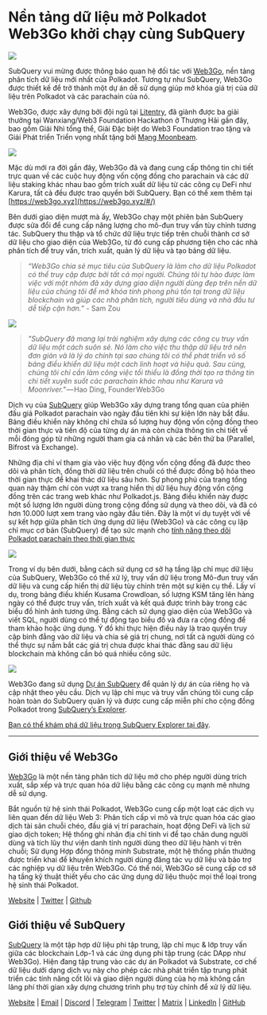 # Nền tảng dữ liệu mở Polkadot Web3Go khởi chạy cùng SubQuery

![](https://cdn-images-1.medium.com/max/800/1*LVZ_xKn_K5DlTSxqTr-2BA.png)

SubQuery vui mừng được thông báo quan hệ đối tác với [Web3Go](https://www.web3go.xyz/), nền tảng phân tích dữ liệu mới nhất của Polkadot. Tương tự như SubQuery, Web3Go được thiết kế để trở thành một dự án dễ sử dụng giúp mở khóa giá trị của dữ liệu trên Polkadot và các parachain của nó.

Web3Go, được xây dựng bởi đội ngũ tại [Litentry](https://www.litentry.com/), đã giành được ba giải thưởng tại Wanxiang/Web3 Foundation Hackathon ở Thượng Hải gần đây, bao gồm Giải Nhì tổng thể, Giải Đặc biệt do Web3 Foundation trao tặng và Giải Phát triển Triển vọng nhất tặng bởi [Mạng Moonbeam](https://moonbeam.network/).

![](https://cdn-images-1.medium.com/max/800/1*QOng9s-Mc62WBElrj6KBmg.gif)

Mặc dù mới ra đời gần đây, Web3Go đã và đang cung cấp thông tin chi tiết trực quan về các cuộc huy động vốn cộng đồng cho parachain và các dữ liệu staking khác nhau bao gồm trích xuất dữ liệu từ các công cụ DeFi như Karura, tất cả đều được trao quyền bởi SubQuery. Bạn có thể xem thêm tại [https://web3go.xyz](https://web3go.xyz/#/)

Bên dưới giao diện mượt mà ấy, Web3Go chạy một phiên bản SubQuery được sửa đổi để cung cấp năng lượng cho mô-đun truy vấn tùy chỉnh tương tác. SubQuery thu thập và tổ chức dữ liệu trực tiếp trên chuỗi thành cơ sở dữ liệu cho giao diện của Web3Go, từ đó cung cấp phương tiện cho các nhà phân tích để truy vấn, trích xuất, quản lý dữ liệu và tạo bảng dữ liệu.

> _“Web3Go chia sẻ mục tiêu của SubQuery là làm cho dữ liệu Polkadot có thể truy cập được bởi tất cả mọi người. Chúng tôi tự hào được làm việc với một nhóm đã xây dựng giao diện người dùng đẹp trên nền dữ liệu của chúng tôi để mở khóa tính phong phú tồn tại trong dữ liệu blockchain và giúp các nhà phân tích, người tiêu dùng và nhà đầu tư dễ tiếp cận hơn.”_ - Sam Zou

![](https://cdn-images-1.medium.com/max/800/1*v2Ip-qCB6hkiNiEPY32hrw.png)

> *"SubQuery đã mang lại trải nghiệm xây dựng các công cụ truy vấn dữ liệu một cách suôn sẻ. Nó làm cho việc thu thập dữ liệu trở nên đơn giản và là lý do chính tại sao chúng tôi có thể phát triển vô số bảng điều khiển dữ liệu một cách linh hoạt và hiệu quả. Sau cùng, chúng tôi chỉ cần làm công việc tối thiểu là đồng thời tạo ra thông tin chi tiết xuyên suốt các parachain khác nhau như Karura và Moonriver."* — Hao Ding, Founder Web3Go

Dịch vụ của [SubQuery](https://subquery.network/) giúp Web3Go xây dựng trang tổng quan của phiên đấu giá Polkadot parachain vào ngày đầu tiên khi sự kiện lớn này bắt đầu. Bảng điều khiển này không chỉ chứa số lượng huy động vốn cộng đồng theo thời gian thực và tiến độ của từng dự án mà còn chứa thông tin chi tiết về mỗi đóng góp từ những người tham gia cá nhân và các bên thứ ba (Parallel, Bifrost và Exchange).

Những địa chỉ ví tham gia vào việc huy động vốn cộng đồng đã được theo dõi và phân tích, đồng thời dữ liệu trên chuỗi có thể được đồng bộ hóa theo thời gian thực để khai thác dữ liệu sâu hơn. Sự phong phú của trang tổng quan này thậm chí còn vượt xa trang hiển thị dữ liệu huy động vốn cộng đồng trên các trang web khác như Polkadot.js. Bảng điều khiển này được một số lượng lớn người dùng trong cộng đồng sử dụng và theo dõi, và đã có hơn 10.000 lượt xem trang vào ngày đầu tiên. Đây là một ví dụ tuyệt vời về sự kết hợp giữa phân tích ứng dụng dữ liệu (Web3Go) và các công cụ lập chỉ mục cơ bản (SubQuery) để tạo sức mạnh cho [tính năng theo dõi Polkadot parachain theo thời gian thực](https://web3go.xyz/#/ParaChainProfiler4Polkadot?chainType=Polkadot)

![](https://cdn-images-1.medium.com/max/800/1*XM2TalsUm1Z93lV5zFMf9w.png)

Trong ví dụ bên dưới, bằng cách sử dụng cơ sở hạ tầng lập chỉ mục dữ liệu của SubQuery, Web3Go có thể xử lý, truy vấn dữ liệu trong Mô-đun truy vấn dữ liệu và cung cấp hiển thị dữ liệu tùy chỉnh trên một sự kiện cụ thể. Lấy ví dụ, trong bảng điều khiển Kusama Crowdloan, số lượng KSM tăng lên hàng ngày có thể được truy vấn, trích xuất và kết quả được trình bày trong các biểu đồ hình ảnh tương ứng. Bằng cách sử dụng giao diện của Web3Go và viết SQL, người dùng có thể tự động tạo biểu đồ và đưa ra cộng đồng để tham khảo hoặc ứng dụng. Ý đồ khi thực hiện điều này là trao quyền truy cập bình đẳng vào dữ liệu và chia sẻ giá trị chung, nơi tất cả người dùng có thể thực sự nắm bắt các giá trị chưa được khai thác đằng sau dữ liệu blockchain mà không cần bỏ quá nhiều công sức.

![](https://cdn-images-1.medium.com/max/800/1*Z2g_zEFqOJ3T_2BDDDZT4A.png)

Web3Go đang sử dụng [Dự án SubQuery](https://project.subquery.network/) để quản lý dự án của riêng họ và cập nhật theo yêu cầu. Dịch vụ lập chỉ mục và truy vấn chúng tôi cung cấp hoàn toàn do SubQuery quản lý và được cung cấp miễn phí cho cộng đồng Polkadot trong [SubQuery’s Explorer](https://explorer.subquery.network/).

[Bạn có thể khám phá dữ liệu trong SubQuery Explorer tại đây](https://explorer.subquery.network/subquery/bianyunjian/polkadot-crowdloans).

---

## Giới thiệu về Web3Go

[Web3Go](https://www.web3go.xyz/) là một nền tảng phân tích dữ liệu mở cho phép người dùng trích xuất, sắp xếp và trực quan hóa dữ liệu bằng các công cụ mạnh mẽ nhưng dễ sử dụng.

Bắt nguồn từ hệ sinh thái Polkadot, Web3Go cung cấp một loạt các dịch vụ liên quan đến dữ liệu Web 3: Phân tích cấp vi mô và trực quan hóa các giao dịch tài sản chuỗi chéo, đấu giá vị trí parachain, hoạt động DeFi và lịch sử giao dịch token; Hệ thống ghi nhãn địa chỉ tinh vi để tạo chân dung người dùng và tích lũy thư viện danh tính người dùng theo dữ liệu hành vi trên chuỗi; Sử dụng Hợp đồng thông minh Substrate, một hệ thống phần thưởng được triển khai để khuyến khích người dùng đăng tác vụ dữ liệu và bảo trợ các nghiệp vụ dữ liệu trên Web3Go. Có thể nói, Web3Go sẽ cung cấp cơ sở hạ tầng kỹ thuật thiết yếu cho các ứng dụng dữ liệu thuộc mọi thể loại trong hệ sinh thái Polkadot.

[Website](https://web3go.xyz/#/) | [Twitter](http://twitter.com/web3go) | [Github](https://github.com/web3go-xyz)

## Giới thiệu về SubQuery

[SubQuery](https://subquery.network/) là một tập hợp dữ liệu phi tập trung, lập chỉ mục & lớp truy vấn giữa các blockchain Lớp-1 và các ứng dụng phi tập trung (các DApp như Web3Go). Hiện đang tập trung vào các dự án Polkadot và Substrate, cơ chế dữ liệu dưới dạng dịch vụ này cho phép các nhà phát triển tập trung phát triển các tính năng cốt lõi và giao diện người dùng của họ mà không cần lãng phí thời gian xây dựng chương trình phụ trợ tùy chỉnh để xử lý dữ liệu.

[Website](https://subquery.network/) | [Email](mailto:hello@subquery.network) | [Discord](https://discord.com/invite/78zg8aBSMG) | [Telegram](https://t.me/subquerynetwork) | [Twitter](https://twitter.com/subquerynetwork) | [Matrix](https://matrix.to/#/#subquery:matrix.org) | [LinkedIn](https://www.linkedin.com/company/subquery) | [GitHub](https://github.com/subquery)
